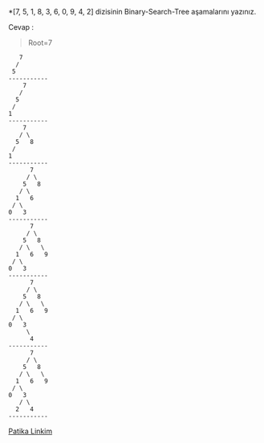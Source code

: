 *[7, 5, 1, 8, 3, 6, 0, 9, 4, 2] dizisinin Binary-Search-Tree aşamalarını yazınız.  

Cevap :  
  
>Root=7

```   
   7  
  /
 5
-----------
    7
   /
  5
 /
1
-----------
    7
   / \
  5   8
 /
1 
-----------
      7
     / \
    5   8
   / \
  1   6
 / \
0   3
-----------
      7
     / \
    5   8
   / \   \
  1   6   9
 / \
0   3
-----------
      7
     / \
    5   8
   / \   \
  1   6   9
 / \
0   3
     \
      4
-----------
      7
     / \
    5   8
   / \   \
  1   6   9
 / \
0   3
   / \
  2   4
-----------
````
[Patika Linkim](https://app.patika.dev/irnasizirum)